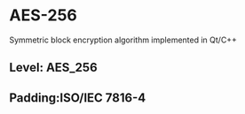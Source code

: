 # AES-256
Symmetric block encryption algorithm implemented in Qt/C++
## Level: AES_256
## Padding:ISO/IEC 7816-4
